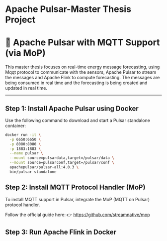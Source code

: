 # Apache Pulsar-Master Thesis Project

# 🚀 Apache Pulsar with MQTT Support (via MoP)

This master thesis focuses on real-time energy message forecasting, using Mqqt protocol to communicate with the sensors, Apache Pulsar to stream the messages and Apache Flink to compute forecasting. The messages are
being consumed in real time and the forecasting is being created and updated in real time.

---

## Step 1: Install Apache Pulsar using Docker

Use the following command to download and start a Pulsar standalone container:

```bash
docker run -it \
  -p 6650:6650 \
  -p 8080:8080 \
  -p 1883:1883 \
  --name pulsar \
  --mount source=pulsardata,target=/pulsar/data \
  --mount source=pulsarconf,target=/pulsar/conf \
  apachepulsar/pulsar-all:4.0.3 \
  bin/pulsar standalone
```

## Step 2: Install MQTT Protocol Handler (MoP)
To install MQTT support in Pulsar, integrate the MoP (MQTT on Pulsar) protocol handler.

Follow the official guide here:
👉 https://github.com/streamnative/mop

## Step 3: Run Apache Flink in Docker
